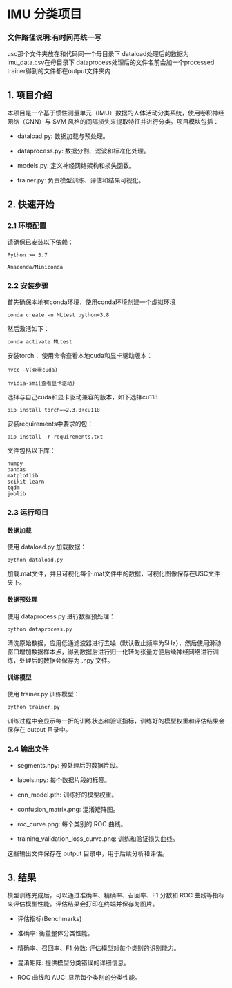# IMU 分类项目

### 文件路径说明:有时间再统一写

usc那个文件夹放在和代码同一个母目录下
dataload处理后的数据为imu_data.csv在母目录下
dataprocess处理后的文件名前会加一个processed
trainer得到的文件都在output文件夹内

## 1. 项目介绍

本项目是一个基于惯性测量单元（IMU）数据的人体活动分类系统，使用卷积神经网络（CNN）与 SVM 风格的间隔损失来提取特征并进行分类。项目模块包括：

* dataload.py: 数据加载与预处理。

* dataprocess.py: 数据分割、滤波和标准化处理。

* models.py: 定义神经网络架构和损失函数。

* trainer.py: 负责模型训练、评估和结果可视化。



## 2. 快速开始

### 2.1 环境配置

请确保已安装以下依赖：
```
Python >= 3.7

Anaconda/Miniconda
```

### 2.2 安装步骤

首先确保本地有conda环境，使用conda环境创建一个虚拟环境
```
conda create -n MLtest python=3.8
```

然后激活如下：
```
conda activate MLtest
```

安装torch：
使用命令查看本地cuda和显卡驱动版本：
```
nvcc -V(查看cuda)
```
```
nvidia-smi(查看显卡驱动)
```

选择与自己cuda和显卡驱动兼容的版本，如下选择cu118
```
pip install torch==2.3.0+cu118
```

安装requirements中要求的包：
```
pip install -r requirements.txt
```

文件包括以下库：
```
numpy
pandas
matplotlib
scikit-learn
tqdm
joblib
```

### 2.3 运行项目

#### 数据加载

使用 dataload.py 加载数据：
```
python dataload.py
```
加载.mat文件，并且可视化每个.mat文件中的数据，可视化图像保存在USC文件夹下。


#### 数据预处理

使用 dataprocess.py 进行数据预处理：
```
python dataprocess.py
```

清洗原始数据，应用低通滤波器进行去噪（默认截止频率为5Hz），然后使用滑动窗口增加数据样本点，得到数据后进行归一化转为张量方便后续神经网络进行训练，处理后的数据会保存为 .npy 文件。


#### 训练模型

使用 trainer.py 训练模型：
```
python trainer.py
```
训练过程中会显示每一折的训练状态和验证指标，训练好的模型权重和评估结果会保存在 output 目录中。

### 2.4 输出文件

* segments.npy: 预处理后的数据片段。

* labels.npy: 每个数据片段的标签。

* cnn_model.pth: 训练好的模型权重。

* confusion_matrix.png: 混淆矩阵图。

* roc_curve.png: 每个类别的 ROC 曲线。

* training_validation_loss_curve.png: 训练和验证损失曲线。

这些输出文件保存在 output 目录中，用于后续分析和评估。



## 3. 结果

模型训练完成后，可以通过准确率、精确率、召回率、F1 分数和 ROC 曲线等指标来评估模型性能。评估结果会打印在终端并保存为图片。

* 评估指标(Benchmarks)

* 准确率: 衡量整体分类性能。

* 精确率、召回率、F1 分数: 评估模型对每个类别的识别能力。

* 混淆矩阵: 提供模型分类错误的详细信息。

* ROC 曲线和 AUC: 显示每个类别的分类性能。


